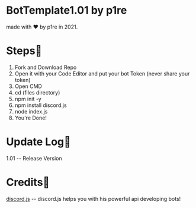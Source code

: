 # BotTemplate1.01 by p1re 
made with ❤️ by p1re in 2021.
# Steps👣
1. Fork and Download Repo
2. Open it with your Code Editor and put your bot Token (never share your token)
3. Open CMD
4. cd (files directory)
5. npm init -y
6. npm install discord.js 
7. node index.js
8. You're Done!
# Update Log📰
1.01 -- Release Version

# Credits📖
[discord.js](https://discord.js.org) -- discord.js helps you with his powerful api developing bots!





